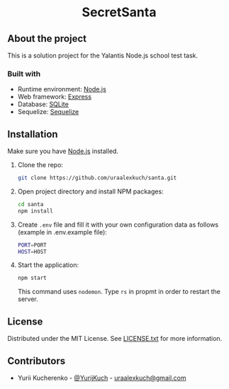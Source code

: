 

<div align="center">
  <h1 align="center">SecretSanta</h1>
</div>

## About the project

This is a solution project for the Yalantis Node.js school test task.

### Built with

- Runtime environment: [Node.js](https://nodejs.org/)
- Web framework: [Express](https://expressjs.com/)
- Database: [SQLite](https://www.sqlite.org/)
- Sequelize: [Sequelize](https://sequelize.org/)
## Installation

Make sure you have [Node.js](http://nodejs.org/) installed.

1. Clone the repo:
   ```sh
   git clone https://github.com/uraalexkuch/santa.git
   ```
2. Open project directory and install NPM packages:

   ```sh
   cd santa
   npm install
   ```

3. Create `.env` file and fill it with your own configuration data as follows (example in .env.example file):

   ```sh
   PORT=PORT
   HOST=HOST
   ```

4. Start the application:

   ```sh
   npm start
   ```

   This command uses `nodemon`. Type `rs` in propmt in order to restart the server.

## License

Distributed under the MIT License. See [LICENSE.txt](https://github.com/uraalexkuch/santa/blob/master/LICENSE) for more information.

## Contributors

- Yurii Kucherenko - [@YurijKuch](https://t.me/YurijKuch) - uraalexkuch@gmail.com
